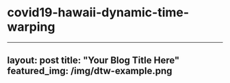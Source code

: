 # covid19-hawaii-dynamic-time-warping

---
layout: post
title:  "Your Blog Title Here"
featured_img: /img/dtw-example.png
---
